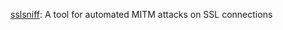 [sslsniff](https://github.com/moxie0/sslsniff): A tool for automated MITM attacks on SSL connections
